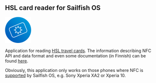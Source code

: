 ## HSL card reader for Sailfish OS

![icon](icons/86x86/harbour-matkakortti.png)

Application for reading [HSL travel cards](https://www.hsl.fi/en/changecard). The information describing NFC API and data format and even some documentation (in Finnish) can be found [here](https://github.com/HSLdevcom/hsl-card-java).

Obviously, this application only works on those phones where NFC is [supported](https://jolla.com/sailfishx) by Sailfish OS, e.g. Sony Xperia XA2 or Xperia 10.
